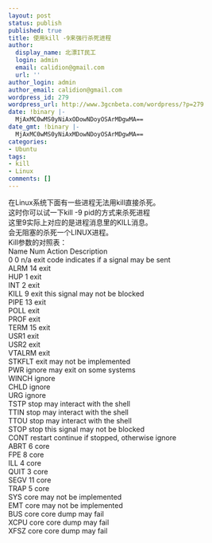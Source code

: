 ```yaml
---
layout: post
status: publish
published: true
title: 使用kill -9来强行杀死进程
author:
  display_name: 北漂IT民工
  login: admin
  email: calidion@gmail.com
  url: ''
author_login: admin
author_email: calidion@gmail.com
wordpress_id: 279
wordpress_url: http://www.3gcnbeta.com/wordpress/?p=279
date: !binary |-
  MjAxMC0wMS0yNiAxODowNDoyOSArMDgwMA==
date_gmt: !binary |-
  MjAxMC0wMS0yNiAxMDowNDoyOSArMDgwMA==
categories:
- Ubuntu
tags:
- kill
- Linux
comments: []
---
```

<p>在Linux系统下面有一些进程无法用kill直接杀死。<br />
这时你可以试一下kill -9 pid的方式来杀死进程<br />
这里9实际上对应的是进程消息里的KILL消息。<br />
会无阻塞的杀死一个LINUX进程。<br />
Kill参数的对照表：<br />
       Name     Num   Action    Description<br />
       0          0   n&#47;a       exit code indicates if a signal may be sent<br />
       ALRM      14   exit<br />
       HUP        1   exit<br />
       INT        2   exit<br />
       KILL       9   exit      this signal may not be blocked<br />
       PIPE      13   exit<br />
       POLL           exit<br />
       PROF           exit<br />
       TERM      15   exit<br />
       USR1           exit<br />
       USR2           exit<br />
       VTALRM         exit<br />
       STKFLT         exit      may not be implemented<br />
       PWR            ignore    may exit on some systems<br />
       WINCH          ignore<br />
       CHLD           ignore<br />
       URG            ignore<br />
       TSTP           stop      may interact with the shell<br />
       TTIN           stop      may interact with the shell<br />
       TTOU           stop      may interact with the shell<br />
       STOP           stop      this signal may not be blocked<br />
       CONT           restart   continue if stopped, otherwise ignore<br />
       ABRT       6   core<br />
       FPE        8   core<br />
       ILL        4   core<br />
       QUIT       3   core<br />
       SEGV      11   core<br />
       TRAP       5   core<br />
       SYS            core      may not be implemented<br />
       EMT            core      may not be implemented<br />
       BUS            core      core dump may fail<br />
       XCPU           core      core dump may fail<br />
       XFSZ           core      core dump may fail</p>
